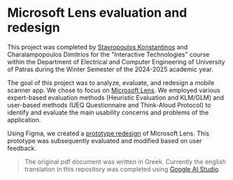 # Microsoft Lens evaluation and redesign

This project was completed by [Stavropoulos Konstantinos](https://github.com/StavropoulosK) and Charalampopoulos Dimitrios for the "Interactive Technologies" course within the Department of Electrical and Computer Engineering of University of Patras during the Winter Semester of the 2024-2025 academic year.

The goal of this project was to analyze, evaluate, and redesign a mobile scanner app. We chose to focus on [Microsoft Lens](https://play.google.com/store/apps/details?id=com.microsoft.office.officelens&hl=en). We employed various expert-based evaluation methods (Heuristic Evaluation and KLM/GLM) and user-based methods (UEQ Questionnaire and Think-Aloud Protocol) to identify and evaluate the main usability concerns and problems of the application.

Using Figma, we created a [prototype redesign](https://www.figma.com/proto/DEWXOAiI9v0SlVEOiWMIV3/Scanner-App?node-id=0-1&t=IKaZQpYARTGxII1s-1) of Microsoft Lens. This prototype was subsequently evaluated and modified based on user feedback.

> The original pdf document was written in Greek. Currently the english translation in this repository was completed using [Google AI Studio](https://aistudio.google.com/).